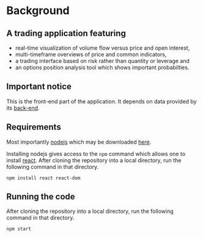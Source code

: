 # Background

## A trading application featuring

- real-time visualization of volume flow versus price and open interest,
- multi-timeframe overviews of price and common indicators,
- a trading interface based on risk rather than quantity or leverage and
- an options position analysis tool which shows important probabilties.

## Important notice

This is the front-end part of the application.
It depends on data provided by its [back-end](https://github.com/mvanacker/background-data).

## Requirements

Most importantly [nodejs](https://nodejs.org) which may be downloaded [here](https://nodejs.org/en/download/).

Installing nodejs gives access to the `npm` command which allows one to install [react](https://reactjs.org).
After cloning the repository into a local directory, run the following command in that directory.

```
npm install react react-dom
```

## Running the code

After cloning the repository into a local directory, run the following command in that directory.

```
npm start
```